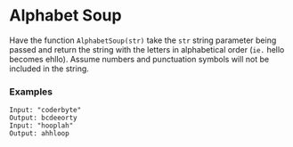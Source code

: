 # Alphabet Soup

Have the function `AlphabetSoup(str)` take the `str` string parameter being passed and return the string with the letters in alphabetical order (`ie.` hello becomes ehllo). Assume numbers and punctuation symbols will not be included in the string.

### Examples
    Input: "coderbyte"
    Output: bcdeeorty
    Input: "hooplah"
    Output: ahhloop